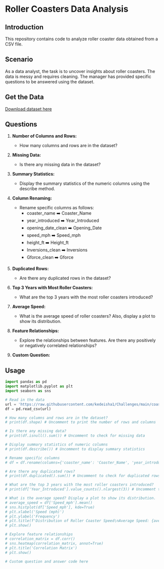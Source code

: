 # Roller Coasters Data Analysis

## Introduction
This repository contains code to analyze roller coaster data obtained from a CSV file.

## Scenario
As a data analyst, the task is to uncover insights about roller coasters. The data is messy and requires cleaning. The manager has provided specific questions to be answered using the dataset.

## Get the Data

[Download dataset here](https://raw.githubusercontent.com/kedeisha1/Challenges/main/coaster_db.csv)

## Questions

1. **Number of Columns and Rows:**
   - How many columns and rows are in the dataset?

2. **Missing Data:**
   - Is there any missing data in the dataset?

3. **Summary Statistics:**
   - Display the summary statistics of the numeric columns using the describe method.

4. **Column Renaming:**
   - Rename specific columns as follows:
     - coaster_name ➡️  Coaster_Name
     - year_introduced ➡️ Year_Introduced
     - opening_date_clean ➡️ Opening_Date
     - speed_mph ➡️ Speed_mph
     - height_ft ➡️ Height_ft
     - Inversions_clean ➡️ Inversions
     - Gforce_clean ➡️ Gforce

5. **Duplicated Rows:**
   - Are there any duplicated rows in the dataset?

6. **Top 3 Years with Most Roller Coasters:**
   - What are the top 3 years with the most roller coasters introduced?

7. **Average Speed:**
   - What is the average speed of roller coasters? Also, display a plot to show its distribution.

8. **Feature Relationships:**
   - Explore the relationships between features. Are there any positively or negatively correlated relationships?

9. **Custom Question:**

## Usage

```python
import pandas as pd
import matplotlib.pyplot as plt
import seaborn as sns

# Read in the data
url = 'https://raw.githubusercontent.com/kedeisha1/Challenges/main/coaster_db.csv'
df = pd.read_csv(url)

# How many columns and rows are in the dataset?
# print(df.shape) # Uncomment to print the number of rows and columns

# Is there any missing data?
# print(df.isnull().sum()) # Uncomment to check for missing data

# Display summary statistics of numeric columns
# print(df.describe()) # Uncomment to display summary statistics

# Rename specific columns
# df = df.rename(columns={'coaster_name': 'Coaster_Name', 'year_introduced': 'Year_Introduced', ...})

# Are there any duplicated rows?
# print(df.duplicated().sum()) # Uncomment to check for duplicated rows

# What are the top 3 years with the most roller coasters introduced?
# print(df['Year_Introduced'].value_counts().nlargest(3)) # Uncomment to find top 3 years

# What is the average speed? Display a plot to show its distribution.
# average_speed = df['Speed_mph'].mean()
# sns.histplot(df['Speed_mph'], kde=True)
# plt.xlabel('Speed (mph)')
# plt.ylabel('Frequency')
# plt.title(f'Distribution of Roller Coaster Speed\nAverage Speed: {average_speed:.2f} mph')
# plt.show()

# Explore feature relationships
# correlation_matrix = df.corr()
# sns.heatmap(correlation_matrix, annot=True)
# plt.title('Correlation Matrix')
# plt.show()

# Custom question and answer code here

